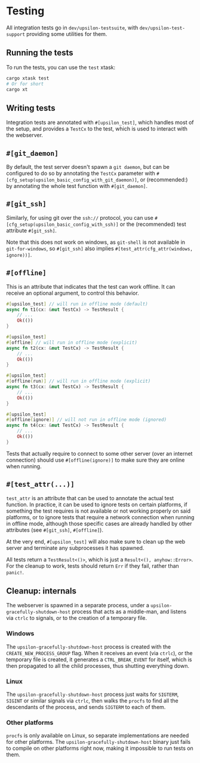 # Testing

All integration tests go in `dev/upsilon-testsuite`, with
`dev/upsilon-test-support` providing some utilities for them.

## Running the tests

To run the tests, you can use the `test` xtask:

```bash
cargo xtask test
# Or for short
cargo xt
```

## Writing tests

Integration tests are annotated with `#[upsilon_test]`, which handles most of
the setup, and provides a `TestCx` to the test, which is used to interact with
the webserver.

## `#[git_daemon]`

By default, the test server doesn't spawn a `git daemon`, but can be configured
to do so by annotating the `TestCx` parameter with
`#[cfg_setup(upsilon_basic_config_with_git_daemon)]`, or (recommended:)
by annotating the whole test function with `#[git_daemon]`.

## `#[git_ssh]`

Similarly, for using git over the `ssh://` protocol, you can use
`#[cfg_setup(upsilon_basic_config_with_ssh)]` or the (recommended) test
attribute `#[git_ssh]`.

Note that this does not work on windows, as `git-shell` is not available in
`git-for-windows`, so `#[git_ssh]` also implies
`#[test_attr(cfg_attr(windows, ignore))]`.

## `#[offline]`

This is an attribute that indicates that the test can work offline. It can
receive an optional argument, to control this behavior.

```rust
#[upsilon_test] // will run in offline mode (default)
async fn t1(cx: &mut TestCx) -> TestResult {
    // ...
    Ok(())
}

#[upsilon_test]
#[offline] // will run in offline mode (explicit)
async fn t2(cx: &mut TestCx) -> TestResult {
    // ...
    Ok(())
}

#[upsilon_test]
#[offline(run)] // will run in offline mode (explicit)
async fn t3(cx: &mut TestCx) -> TestResult {
    // ...
    Ok(())
}

#[upsilon_test]
#[offline(ignore)] // will not run in offline mode (ignored)
async fn t4(cx: &mut TestCx) -> TestResult {
    // ...
    Ok(())
}
```

Tests that actually require to connect to some other server (over an internet
connection) should use `#[offline(ignore)]` to make sure they are online when
running.

## `#[test_attr(...)]`

`test_attr` is an attribute that can be used to annotate the actual test
function. In practice, it can be used to ignore tests on certain platforms, if
something the test requires is not available or not working properly on said
platforms, or to ignore tests that require a network connection when running in
offline mode, although those specific cases are already handled by other
attributes (see `#[git_ssh]`, `#[offline]`).

At the very end, `#[upsilon_test]` will also make sure to clean up the web
server and terminate any subprocesses it has spawned.

All tests return a `TestResult<()>`, which is just
a `Result<(), anyhow::Error>`. For the cleanup to work, tests should
return `Err` if they fail, rather than `panic!`.

## Cleanup: internals

The webserver is spawned in a separate process, under a
`upsilon-gracefully-shutdown-host` process that acts as a middle-man, and
listens via `ctrlc` to signals, or to the creation of a temporary file.

### Windows

The `upsilon-gracefully-shutdown-host` process is created with
the `CREATE_NEW_PROCESS_GROUP` flag. When it receives an event
(via `ctrlc`), or the temporary file is created, it generates a
`CTRL_BREAK_EVENT` for itself, which is then propagated to all the child
processes, thus shutting everything down.

### Linux

The `upsilon-gracefully-shutdown-host` process just waits for `SIGTERM`,
`SIGINT` or similar signals via `ctrlc`, then walks the `procfs` to find all the
descendants of the process, and sends `SIGTERM` to each of them.

### Other platforms

`procfs` is only available on Linux, so separate implementations are needed for
other platforms. The `upsilon-gracefully-shutdown-host` binary just fails to
compile on other platforms right now, making it impossible to run tests on them.
